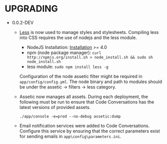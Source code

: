 UPGRADING
=========

 * 0.0.2-DEV

   * [Less](http://lesscss.org/) is now used to manage styles and stylesheets.  Compiling less into CSS requires the use
     of nodejs and the less module.

     * NodeJS Installation: [Installation](https://github.com/joyent/node/wiki/Installation) >= 4.0
     * npm (node package manager): `curl http://npmjs.org/install.sh > node_install.sh && sudo sh node_install.sh`
     * less module: `sudo npm install less -g`

     Configuration of the node assetic filter might be required in `app/config/config.yml`.  The node binary and path to
     modules should be under the assetic -> filters -> less category.

   * Assetic now manages all assets.  During each deployment, the following must be run to ensure that Code Conversations
     has the latest versions of provided assets.

         ./app/console -e=prod --no-debug assetic:dump

   * Email notification services were added to Code Conversations.  Configure this service by ensuring that the correct
     parameters exist for sending emails in `app\config\parameters.ini`.
